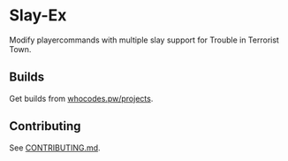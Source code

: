 # Slay-Ex
Modify playercommands with multiple slay support for Trouble in Terrorist Town.


## Builds
Get builds from [whocodes.pw/projects](https://whocodes.pw/projects/slayex).

## Contributing
See [CONTRIBUTING.md](https://github.com/whocodes/slayex/blob/master/CONTRIBUTING.md).
